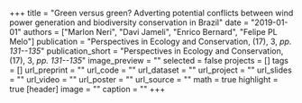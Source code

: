 +++
title = "Green versus green? Adverting potential conflicts between wind power generation and biodiversity conservation in Brazil"
date = "2019-01-01"
authors = ["Marlon Neri", "Davi Jameli", "Enrico Bernard", "Felipe PL Melo"]
publication = "Perspectives in Ecology and Conservation, (17), 3, _pp. 131--135_"
publication_short = "Perspectives in Ecology and Conservation, (17), 3, _pp. 131--135_"
image_preview = ""
selected = false
projects = []
tags = []
url_preprint = ""
url_code = ""
url_dataset = ""
url_project = ""
url_slides = ""
url_video = ""
url_poster = ""
url_source = ""
math = true
highlight = true
[header]
image = ""
caption = ""
+++
